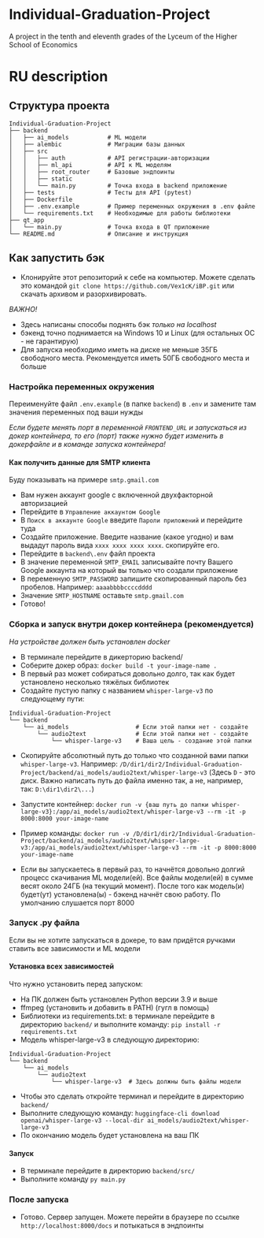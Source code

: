 # Individual-Graduation-Project
A project in the tenth and eleventh grades of the Lyceum of the Higher School of Economics



# RU description

## Структура проекта

```
Individual-Graduation-Project
├── backend
│   ├── ai_models           # ML модели
│   ├── alembic             # Миграции базы данных
│   ├── src
│   │   ├── auth            # API регистрации-авторизации
│   │   ├── ml_api          # API к ML моделям
│   │   ├── root_router     # Базовые эндпоинты
│   │   ├── static
│   │   └── main.py         # Точка входа в backend приложение
│   ├── tests               # Тесты для API (pytest)
│   ├── Dockerfile
│   ├── .env.example        # Пример переменных окружения в .env файле
│   └── requirements.txt    # Необходимые для работы библиотеки
├── qt_app
│   └── main.py             # Точка входа в QT приложение
└── README.md               # Описание и инструкция
```

## Как запустить бэк

- Клонируйте этот репозиторий к себе на компьютер. Можете сделать это командой `git clone https://github.com/Vex1cK/iBP.git` или скачать архивом и разорхивировать.

*ВАЖНО!*
- Здесь написаны способы поднять бэк *только на localhost*
- бэкенд точно поднимается на Windows 10 и Linux (для остальных ОС - не гарантирую)
- Для запуска необходимо иметь на диске не меньше 35ГБ свободного места. Рекомендуется иметь 50ГБ свободного места и больше

### Настройка переменных окружения

Переименуйте файл `.env.example` (в папке `backend`) в `.env` и замените там значения переменных под ваши нужды

*Если будете менять порт в переменной `FRONTEND_URL` и запускаться из докер контейнера, то его (порт) также нужно будет изменить в докерфайле и в команде запуска контейнера!* 

#### Как получить данные для SMTP клиента

Буду показывать на примере `smtp.gmail.com`

- Вам нужен аккаунт google с включенной двухфакторной авторизацией
- Перейдите в `Управление аккаунтом Google`
- В `Поиск в аккаунте Google` введите `Пароли приложений` и перейдите туда
- Создайте приложение. Введите название (какое угодно) и вам выдадут пароль вида `xxxx xxxx xxxx xxxx`. скопируйте его.
- Перейдите в `backend\.env` файл проекта
- В значение переменной `SMTP_EMAIL` записывайте почту Вашего Google аккаунта на который вы только что создали приложение
- В переменную `SMTP_PASSWORD` запишите скопированный пароль без пробелов. Например: `aaaabbbbccccdddd`
- Значение `SMTP_HOSTNAME` оставьте `smtp.gmail.com`
- Готово!

### Сборка и запуск внутри докер контейнера (рекомендуется)

*На устройстве должен быть установлен docker*

- В терминале перейдите в дикерторию backend/
- Соберите докер образ: `docker build -t your-image-name .`
- В первый раз может собираться довольно долго, так как будет установлено несколько тяжёлых библиотек
- Создайте пустую папку с названием `whisper-large-v3` по следующему пути:
```
Individual-Graduation-Project
└── backend
    └── ai_models                   # Если этой папки нет - создайте
        └── audio2text              # Если этой папки нет - создайте
            └── whisper-large-v3    # Ваша цель - создание этой папки
```
- Скопируйте абсолютный путь до только что созданной вами папки `whisper-large-v3`. Например: `/D/dir1/dir2/Individual-Graduation-Project/backend/ai_models/audio2text/whisper-large-v3` (Здесь `D` - это диск. Важно написать путь до файла именно так, а не, например, так: `D:\dir1\dir2\...`)
- Запустите контейнер: `docker run -v {ваш путь до папки whisper-large-v3}:/app/ai_models/audio2text/whisper-large-v3 --rm -it -p 8000:8000 your-image-name`

- Пример команды: `docker run -v /D/dir1/dir2/Individual-Graduation-Project/backend/ai_models/audio2text/whisper-large-v3:/app/ai_models/audio2text/whisper-large-v3 --rm -it -p 8000:8000 your-image-name`
- Если вы запускаетесь в первый раз, то начнётся довольно долгий процесс скачивания ML модели(ей). Все файлы модели(ей) в сумме весят около 24ГБ (на текущий момент). После того как модель(и) будет(ут) установлена(ы) - бэкенд начнёт свою работу. По умолчанию слушается порт 8000


### Запуск .py файла

Если вы не хотите запускаться в докере, то вам придётся ручками ставить все зависимости и ML модели

#### Установка всех зависимостей

Что нужно установить перед запуском:
- На ПК должен быть установлен Python версии 3.9 и выше
- ffmpeg (установить и добавить в PATH) (гугл в помощь)
- Библиотеки из requirements.txt: в терминале перейдите в директорию `backend/` и выполните команду: `pip install -r requirements.txt`
- Модель whisper-large-v3 в следующую директорию:

```
Individual-Graduation-Project
└── backend
    └── ai_models
        └── audio2text
            └── whisper-large-v3  # Здесь должны быть файлы модели
```
- Чтобы это сделать откройте терминал и перейдите в директорию `backend/`
- Выполните следующую команду: `huggingface-cli download openai/whisper-large-v3 --local-dir ai_models/audio2text/whisper-large-v3`
- По окончанию модель будет установлена на ваш ПК

#### Запуск

- В терминале перейдите в директорию `backend/src/`
- Выполните команду `py main.py`

### После запуска

- Готово. Сервер запущен. Можете перейти в браузере по ссылке `http://localhost:8000/docs` и потыкаться в эндпоинты

